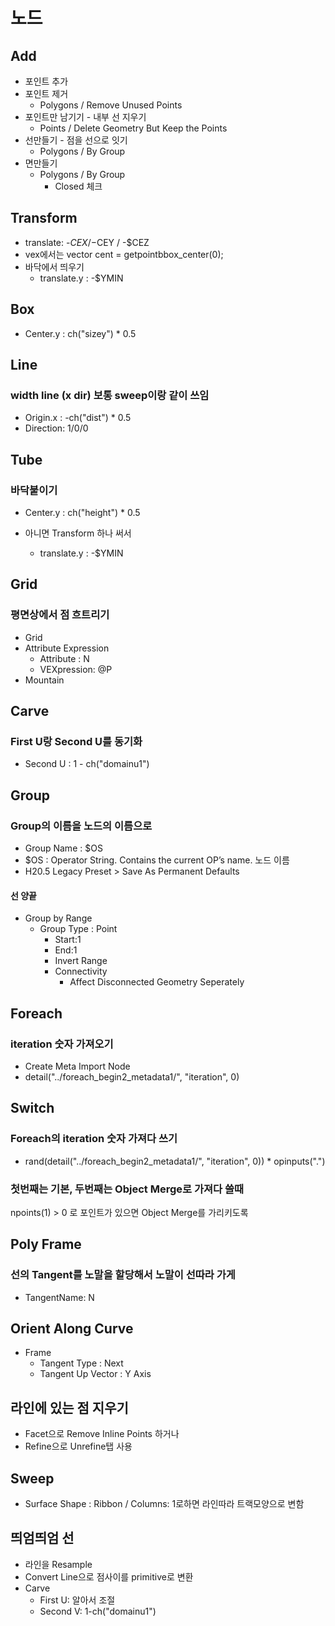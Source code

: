 # 노드

## Add

- 포인트 추가
- 포인트 제거
  - Polygons / Remove Unused Points
- 포인트만 남기기 - 내부 선 지우기
  - Points / Delete Geometry But Keep the Points
- 선만들기 - 점을 선으로 잇기
  - Polygons / By Group
- 면만들기
  - Polygons / By Group
    - Closed 체크

## Transform

- translate: -$CEX / -$CEY / -$CEZ
- vex에서는 vector cent = getpointbbox_center(0);
- 바닥에서 띄우기
  - translate.y : -$YMIN

## Box

- Center.y : ch("sizey") * 0.5

## Line

### width line (x dir) 보통 sweep이랑 같이 쓰임

- Origin.x : -ch("dist") * 0.5
- Direction: 1/0/0

## Tube

### 바닥붙이기

- Center.y : ch("height") * 0.5

- 아니면 Transform 하나 써서
  - translate.y : -$YMIN

## Grid

### 평면상에서 점 흐트리기

- Grid
- Attribute Expression
  - Attribute : N
  - VEXpression: @P
- Mountain

## Carve

### First U랑 Second U를 동기화

- Second U : 1 - ch("domainu1")

## Group

### Group의 이름을 노드의 이름으로

- Group Name : $OS
- $OS : Operator String. Contains the current OP’s name. 노드 이름
- H20.5 Legacy Preset > Save As Permanent Defaults

#### 선 양끝

- Group by Range
  - Group Type : Point
    - Start:1
    - End:1
    - Invert Range
    - Connectivity
      - Affect Disconnected Geometry Seperately

## Foreach

### iteration 숫자 가져오기

- Create Meta Import Node
- detail("../foreach_begin2_metadata1/", "iteration", 0)

## Switch

### Foreach의 iteration 숫자 가져다 쓰기

- rand(detail("../foreach_begin2_metadata1/", "iteration", 0)) * opinputs(".")

### 첫번째는 기본, 두번째는 Object Merge로 가져다 쓸때

npoints(1) > 0 로 포인트가 있으면 Object Merge를 가리키도록

## Poly Frame

### 선의 Tangent를 노말을 할당해서 노말이 선따라 가게

- TangentName: N


## Orient Along Curve

- Frame
  - Tangent Type : Next
  - Tangent Up Vector : Y Axis


## 라인에 있는 점 지우기

- Facet으로 Remove Inline Points 하거나
- Refine으로 Unrefine탭 사용


## Sweep

- Surface Shape : Ribbon / Columns: 1로하면 라인따라 트랙모양으로 변함


## 띄엄띄엄 선

- 라인을 Resample
- Convert Line으로 점사이를 primitive로 변환
- Carve
  - First U: 알아서 조절
  - Second V: 1-ch("domainu1")